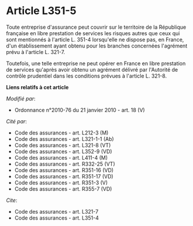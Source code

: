# Article L351-5

Toute entreprise d'assurance peut couvrir sur le territoire de la République française en libre prestation de services les
risques autres que ceux qui sont mentionnés à l'article L. 351-4 lorsqu'elle ne dispose pas, en France, d'un établissement
ayant obtenu pour les branches concernées l'agrément prévu à l'article L. 321-7. 

Toutefois, une telle entreprise ne peut opérer en France en libre prestation de services qu'après avoir obtenu un agrément
délivré par l'Autorité de contrôle prudentiel dans les conditions prévues à l'article L. 321-8.

**Liens relatifs à cet article**

_Modifié par_:

  - Ordonnance n°2010-76 du 21 janvier 2010 - art. 18 (V)

_Cité par_:

  - Code des assurances - art. L212-3 (M)
  - Code des assurances - art. L321-1-1 (Ab)
  - Code des assurances - art. L321-8 (VT)
  - Code des assurances - art. L352-9 (VD)
  - Code des assurances - art. L411-4 (M)
  - Code des assurances - art. R332-25 (VT)
  - Code des assurances - art. R351-16 (VD)
  - Code des assurances - art. R351-17 (VD)
  - Code des assurances - art. R351-3 (V)
  - Code des assurances - art. R355-7 (VD)

_Cite_:

  - Code des assurances - art. L321-7
  - Code des assurances - art. L351-4
